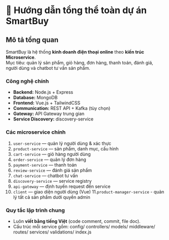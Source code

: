 # 🧭 Hướng dẫn tổng thể toàn dự án SmartBuy

## Mô tả tổng quan
SmartBuy là hệ thống **kinh doanh điện thoại online** theo **kiến trúc Microservice**.  
Mục tiêu: quản lý sản phẩm, giỏ hàng, đơn hàng, thanh toán, đánh giá, người dùng và chatbot tư vấn sản phẩm.

### Công nghệ chính
- **Backend:** Node.js + Express
- **Database:** MongoDB
- **Frontend:** Vue.js + TailwindCSS
- **Communication:** REST API + Kafka (tùy chọn)
- **Gateway:** API Gateway trung gian
- **Service Discovery:** discovery-service

### Các microservice chính
1. `user-service` — quản lý người dùng & xác thực
2. `product-service` — sản phẩm, danh mục, cấu hình
3. `cart-service` — giỏ hàng người dùng
4. `order-service` — quản lý đơn hàng
5. `payment-service` — thanh toán
6. `review-service` — đánh giá sản phẩm
7. `chat-service` — chatbot tư vấn
8. `discovery-service` — service registry
9. `api-gateway` — định tuyến request đến service
10. `client` — giao diện người dùng (Vue)
11.`product-manager-service` - quản lý tất cả sản phẩm dưới quyền admin

### Quy tắc lập trình chung
- Luôn **viết bằng tiếng Việt** (code comment, commit, file doc).
- Cấu trúc mỗi service gồm:
config/
controllers/
models/
middleware/
routes/
services/
validations/
index.js